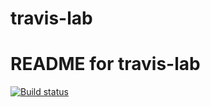 # travis-lab

# README for travis-lab
[![Build status](https://travis-ci.org/USERNAME/travislab.svg?master)](https://travis-ci.org/USERNAME) 
